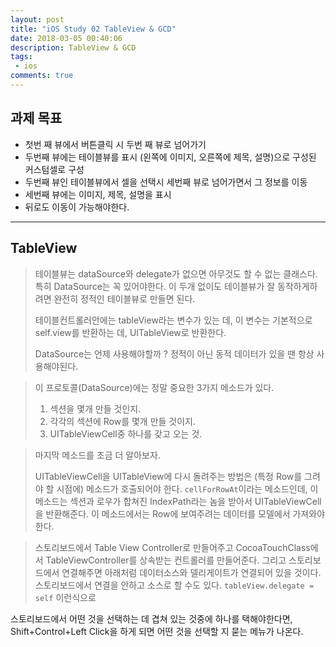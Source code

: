 ```yaml
---
layout: post
title: "iOS Study 02 TableView & GCD"
date: 2018-03-05 00:40:06
description: TableView & GCD
tags: 
 - ios
comments: true
---
```


## 과제 목표 

- 첫번 째 뷰에서 버튼클릭 시 두번 째 뷰로 넘어가기
- 두번째 뷰에는 테이블뷰를 표시 (왼쪽에 이미지, 오른쪽에 제목, 설명)으로 구성된 커스텀셀로 구성
- 두번째 뷰인 테이블뷰에서 셀을 선택시 세번째 뷰로 넘어가면서 그 정보를 이동
- 세번째 뷰에는 이미지, 제목, 설명을 표시
- 뒤로도 이동이 가능해야한다. 

---


## TableView

> 테이블뷰는 dataSource와 delegate가 없으면 아무것도 할 수 없는 클래스다. 특히 DataSource는 꼭 있어야한다. 이 두개 없이도 테이블뷰가 잘 동작하게하려면 완전히 정적인 테이블뷰로 만들면 된다. 
>
> 테이블컨트롤러안에는 tableView라는 변수가 있는 데, 이 변수는 기본적으로 self.view를 반환하는 데, UITableView로 반환한다. 
>
> DataSource는 언제 사용해야할까 ?
> 정적이 아닌 동적 데이터가 있을 땐 항상 사용해야된다. 

> 이 프로토콜(DataSource)에는 정말 중요한 3가지 메소드가 있다.
> 1. 섹션을 몇개 만들 것인지.
> 2. 각각의 섹션에 Row를 몇개 만들 것이지.
> 3. UITableViewCell중 하나를 갖고 오는 것.

> 마지막 메소드를 조금 더 알아보자.
>
> UITableViewCell을 UITableView에 다시 돌려주는 방법은 (특정 Row를 그려야 할 시점에) 메소드가 호출되어야 한다. `cellForRowAt`이라는 메소드인데, 이 메소드는 섹션과 로우가 합쳐진 IndexPath라는 놈을 받아서 UITableViewCell을 반환해준다. 이 메소드에서는 Row에 보여주려는 데이터를 모델에서 가져와야 한다. 






> 스토리보드에서 Table View Controller로 만들어주고 CocoaTouchClass에서 TableViewController를 상속받는 컨트롤러를 만들어준다. 그리고 스토리보드에서 연결해주면 아래처럼 데이터소스와 델리게이트가 연결되어 있을 것이다. 스토리보드에서 연결을 안하고 소스로 할 수도 있다. 
`tableView.delegate = self` 이런식으로

스토리보드에서 어떤 것을 선택하는 데 겹쳐 있는 것중에 하나를 택해야한다면, Shift+Control+Left Click을 하게 되면 어떤 것을 선택할 지 묻는 메뉴가 나온다. 